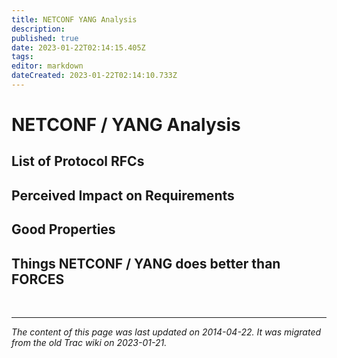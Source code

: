 ```yaml
---
title: NETCONF YANG Analysis
description: 
published: true
date: 2023-01-22T02:14:15.405Z
tags: 
editor: markdown
dateCreated: 2023-01-22T02:14:10.733Z
---
```


# NETCONF / YANG Analysis
## List of Protocol RFCs
## Perceived Impact on Requirements
## Good Properties 
## Things NETCONF / YANG does better than FORCES
&nbsp;
&nbsp;
&nbsp;

---

*The content of this page was last updated on 2014-04-22. It was migrated from the old Trac wiki on 2023-01-21.*